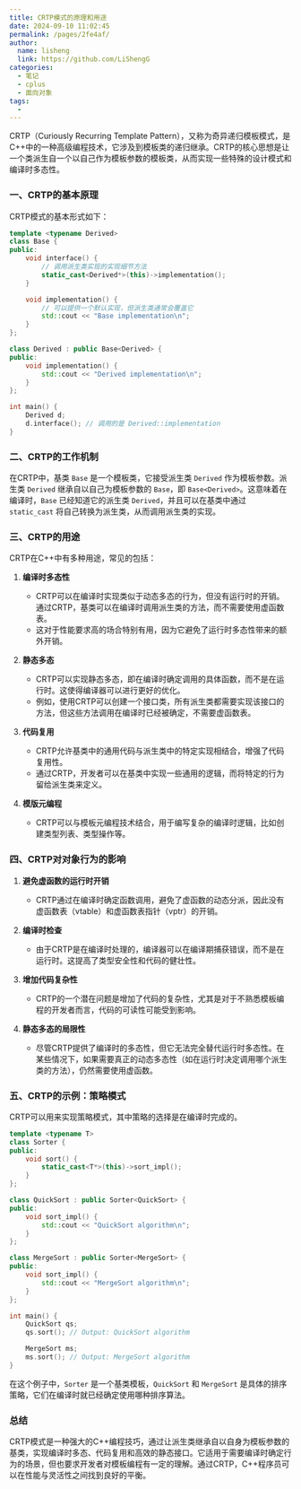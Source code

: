```yaml
---
title: CRTP模式的原理和用途
date: 2024-09-10 11:02:45
permalink: /pages/2fe4af/
author: 
  name: lisheng
  link: https://github.com/LiShengG
categories: 
  - 笔记
  - cplus
  - 面向对象
tags: 
  - 
---
```

CRTP（Curiously Recurring Template Pattern），又称为奇异递归模板模式，是C++中的一种高级编程技术，它涉及到模板类的递归继承。CRTP的核心思想是让一个类派生自一个以自己作为模板参数的模板类，从而实现一些特殊的设计模式和编译时多态性。

### 一、CRTP的基本原理

CRTP模式的基本形式如下：

```cpp
template <typename Derived>
class Base {
public:
    void interface() {
        // 调用派生类实现的实现细节方法
        static_cast<Derived*>(this)->implementation();
    }

    void implementation() {
        // 可以提供一个默认实现，但派生类通常会覆盖它
        std::cout << "Base implementation\n";
    }
};

class Derived : public Base<Derived> {
public:
    void implementation() {
        std::cout << "Derived implementation\n";
    }
};

int main() {
    Derived d;
    d.interface(); // 调用的是 Derived::implementation
}
```

### 二、CRTP的工作机制

在CRTP中，基类 `Base` 是一个模板类，它接受派生类 `Derived` 作为模板参数。派生类 `Derived` 继承自以自己为模板参数的 `Base`，即 `Base<Derived>`。这意味着在编译时，`Base` 已经知道它的派生类 `Derived`，并且可以在基类中通过 `static_cast` 将自己转换为派生类，从而调用派生类的实现。

### 三、CRTP的用途

CRTP在C++中有多种用途，常见的包括：

1. **编译时多态性**
   - CRTP可以在编译时实现类似于动态多态的行为，但没有运行时的开销。通过CRTP，基类可以在编译时调用派生类的方法，而不需要使用虚函数表。
   - 这对于性能要求高的场合特别有用，因为它避免了运行时多态性带来的额外开销。

2. **静态多态**
   - CRTP可以实现静态多态，即在编译时确定调用的具体函数，而不是在运行时。这使得编译器可以进行更好的优化。
   - 例如，使用CRTP可以创建一个接口类，所有派生类都需要实现该接口的方法，但这些方法调用在编译时已经被确定，不需要虚函数表。

3. **代码复用**
   - CRTP允许基类中的通用代码与派生类中的特定实现相结合，增强了代码复用性。
   - 通过CRTP，开发者可以在基类中实现一些通用的逻辑，而将特定的行为留给派生类来定义。

4. **模版元编程**
   - CRTP可以与模板元编程技术结合，用于编写复杂的编译时逻辑，比如创建类型列表、类型操作等。

### 四、CRTP对对象行为的影响

1. **避免虚函数的运行时开销**
   - CRTP通过在编译时确定函数调用，避免了虚函数的动态分派，因此没有虚函数表（vtable）和虚函数表指针（vptr）的开销。

2. **编译时检查**
   - 由于CRTP是在编译时处理的，编译器可以在编译期捕获错误，而不是在运行时。这提高了类型安全性和代码的健壮性。

3. **增加代码复杂性**
   - CRTP的一个潜在问题是增加了代码的复杂性，尤其是对于不熟悉模板编程的开发者而言，代码的可读性可能受到影响。

4. **静态多态的局限性**
   - 尽管CRTP提供了编译时的多态性，但它无法完全替代运行时多态性。在某些情况下，如果需要真正的动态多态性（如在运行时决定调用哪个派生类的方法），仍然需要使用虚函数。

### 五、CRTP的示例：策略模式

CRTP可以用来实现策略模式，其中策略的选择是在编译时完成的。

```cpp
template <typename T>
class Sorter {
public:
    void sort() {
        static_cast<T*>(this)->sort_impl();
    }
};

class QuickSort : public Sorter<QuickSort> {
public:
    void sort_impl() {
        std::cout << "QuickSort algorithm\n";
    }
};

class MergeSort : public Sorter<MergeSort> {
public:
    void sort_impl() {
        std::cout << "MergeSort algorithm\n";
    }
};

int main() {
    QuickSort qs;
    qs.sort(); // Output: QuickSort algorithm

    MergeSort ms;
    ms.sort(); // Output: MergeSort algorithm
}
```

在这个例子中，`Sorter` 是一个基类模板，`QuickSort` 和 `MergeSort` 是具体的排序策略，它们在编译时就已经确定使用哪种排序算法。

### 总结

CRTP模式是一种强大的C++编程技巧，通过让派生类继承自以自身为模板参数的基类，实现编译时多态、代码复用和高效的静态接口。它适用于需要编译时确定行为的场景，但也要求开发者对模板编程有一定的理解。通过CRTP，C++程序员可以在性能与灵活性之间找到良好的平衡。